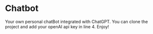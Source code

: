 # Chatbot

Your own personal chatBot integrated with ChatGPT.
You can clone the project and add your openAI api key in line 4.
Enjoy!
